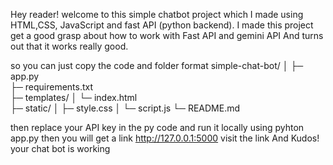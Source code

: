 Hey reader!
welcome to this simple chatbot project which I made using HTML,CSS, JavaScript and fast API (python backend).
I made this project get a good grasp about how to work with Fast API and gemini API 
And turns out that it works really good.

so you can just copy the code and folder format
simple-chat-bot/
│
├─ app.py               
├─ requirements.txt    
├─ templates/
│   └─ index.html      
├─ static/
│   ├─ style.css
│   └─ script.js
└─ README.md

then replace your API key in the py code
and run it locally using 
pyhton app.py
then you will get a link 
http://127.0.0.1:5000
visit the link
And Kudos! your chat bot is working
